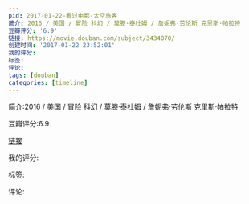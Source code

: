 ```yaml
---
pid: 2017-01-22-看过电影-太空旅客
简介: 2016 / 美国 / 冒险 科幻 / 莫滕·泰杜姆 / 詹妮弗·劳伦斯 克里斯·帕拉特
豆瓣评分: '6.9'
链接: https://movie.douban.com/subject/3434070/
创建时间: '2017-01-22 23:52:01'
我的评分:
标签:
评论:
tags: [douban]
categories: [timeline]
---
```

简介:2016 / 美国 / 冒险 科幻 / 莫滕·泰杜姆 / 詹妮弗·劳伦斯 克里斯·帕拉特

豆瓣评分:6.9

[链接](https://movie.douban.com/subject/3434070/)

我的评分:

标签:

评论:

